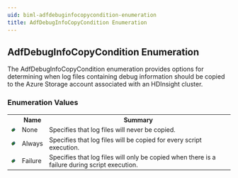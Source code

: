 ```yaml
---
uid: biml-adfdebuginfocopycondition-enumeration
title: AdfDebugInfoCopyCondition Enumeration
---
```


## AdfDebugInfoCopyCondition Enumeration

<div class="LanguageSummary"><div class ="SummaryItem">The AdfDebugInfoCopyCondition enumeration provides options for determining when log files containing debug information should be copied to the Azure Storage account associated with an HDInsight cluster.</div></div>
<div class="EnumValueGroup">

### Enumeration Values

<table id="EnumValue" class="MemberList"><tbody><tr><th class="MemberTypeIconColumnHeader">&nbsp;</th><th class="MemberNameColumnHeader">Name</th><th class="MemberSummaryColumnHeader">Summary</th></tr><tr class="cd0"><td align="center" class="MemberTypeIcon"><img src="enumValue.png"></img></td><td class="MemberName">None</td><td class="MemberSummary"><div class ="SummaryItem">Specifies that log files will never be copied.</div></td></tr><tr class="cd1"><td align="center" class="MemberTypeIcon"><img src="enumValue.png"></img></td><td class="MemberName">Always</td><td class="MemberSummary"><div class ="SummaryItem">Specifies that log files will be copied for every script execution.</div></td></tr><tr class="cd0"><td align="center" class="MemberTypeIcon"><img src="enumValue.png"></img></td><td class="MemberName">Failure</td><td class="MemberSummary"><div class ="SummaryItem">Specifies that log files will only be copied when there is a failure during script execution.</div></td></tr></tbody></table>
</div>